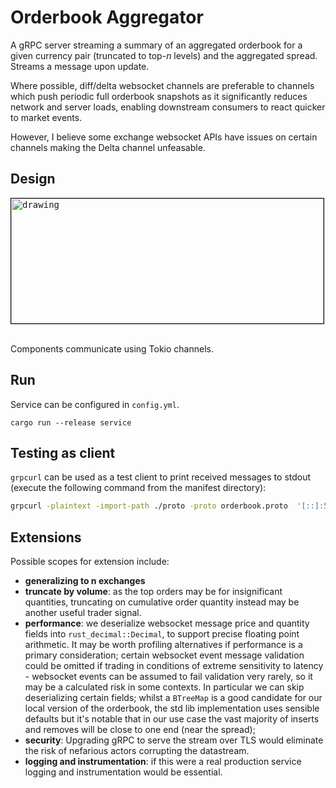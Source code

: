 # Orderbook Aggregator

A gRPC server streaming a summary of an aggregated orderbook for a given currency pair (truncated to top-*n* levels) and the aggregated spread. Streams a message upon update. 

Where possible, diff/delta websocket channels are preferable to channels which push periodic full orderbook snapshots as it significantly reduces network and server loads, enabling downstream consumers to react quicker to market events. 

However, I believe some exchange websocket APIs have issues on certain channels making the Delta channel unfeasable.

## Design

<kbd><img src="https://mermaid.ink/img/pako:eNqNj0Frg0AQhf_KMCcDZlGj3WYPhdDSUw8lHgLFy0ZHE-K6YV3bWvW_dxsLIdBD5zTz5n2PmQFzXRAKLGv9kR-ksfCyzRpwtQu9He1bnZ_IhgtYLh9GbQoysNf6BN25kJbaETbepqoMVdJqs_gloysZXUj4N9p4wBiDmfrDcCPN0WmnlDT9CM9etX19hJTMO81-9FGRUfJYuBeHHyVDeyBFGQrXFlTKrrYZZs3krLKzOu2bHIU1Hfk4H_p0lJWRCkUp69apZ9m8aX0zoxjwE8WaxQFfxQnnIb9fJ4mPPYooWrEwCKIgju84d-t48vHrEhBO3_XWdzo?type=png" alt="drawing" width="500" height="200"  style="border:1px solid black;"/></kbd>  &nbsp; 

Components communicate using Tokio channels.

 ## Run

Service can be configured in `config.yml`.

`cargo run --release service`

## Testing as client

`grpcurl` can be used as a test client to print received messages to stdout (execute the following command from the manifest directory): 

```bash
grpcurl -plaintext -import-path ./proto -proto orderbook.proto  '[::]:50051' orderbook.OrderbookAggregator/BookSummary
```
## Extensions

Possible scopes for extension include:
- **generalizing to n exchanges**
- **truncate by volume**: as the top orders may be for insignificant quantities, truncating on cumulative order quantity instead may be another useful trader signal.
- **performance**: we deserialize websocket message price and quantity fields into `rust_decimal::Decimal`, to support precise floating point arithmetic. It may be worth profiling alternatives if performance is a primary consideration; certain websocket event message validation could be omitted if trading in conditions of extreme sensitivity to latency - websocket events can be assumed to fail validation very rarely, so it may be a calculated risk in some contexts. In particular we can skip deserializing certain fields; whilst a `BTreeMap` is a good candidate for our local version of the orderbook, the std lib implementation uses sensible defaults but it's notable that in our use case the vast majority of inserts and removes will be close to one end (near the spread); 
- **security**: Upgrading gRPC to serve the stream over TLS would eliminate the risk of nefarious actors corrupting the datastream.  
- **logging and instrumentation**: if this were a real production service logging and instrumentation would be essential.

